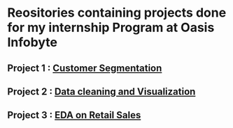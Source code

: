 # Reositories containing projects done for my internship Program at Oasis Infobyte

## **Project 1** : [Customer Segmentation](https://github.com/Eucharia29/OIBSIP/tree/main/Project%201)
## **Project 2** : [Data cleaning and Visualization](https://github.com/Eucharia29/OIBSIP/tree/main/Project%202)
## **Project 3** : [EDA on Retail Sales](https://github.com/Eucharia29/OIBSIP/tree/main/Project%203)
